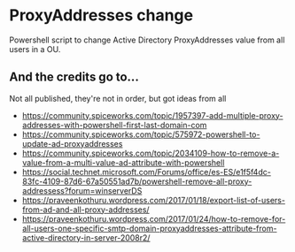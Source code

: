 # ProxyAddresses change

Powershell script to change Active Directory ProxyAddresses value from all users in a OU.


## And the credits go to... 

Not all published, they're not in order, but got ideas from all

* https://community.spiceworks.com/topic/1957397-add-multiple-proxy-addresses-with-powershell-first-last-domain-com
* https://community.spiceworks.com/topic/575972-powershell-to-update-ad-proxyaddresses
* https://community.spiceworks.com/topic/2034109-how-to-remove-a-value-from-a-multi-value-ad-attribute-with-powershell
* https://social.technet.microsoft.com/Forums/office/es-ES/e1f5f4dc-83fc-4109-87d6-67a50551ad7b/powershell-remove-all-proxy-addressess?forum=winserverDS
* https://praveenkothuru.wordpress.com/2017/01/18/export-list-of-users-from-ad-and-all-proxy-addresses/
* https://praveenkothuru.wordpress.com/2017/01/24/how-to-remove-for-all-users-one-specific-smtp-domain-proxyaddresses-attribute-from-active-directory-in-server-2008r2/
